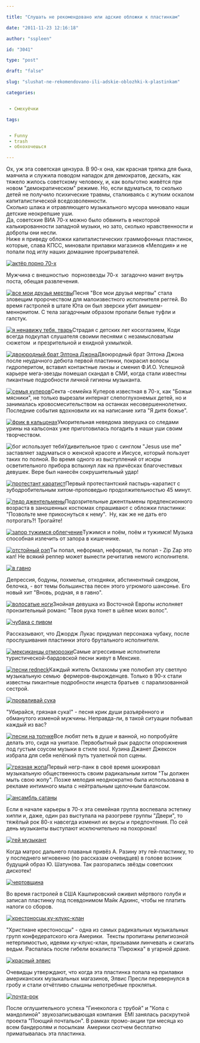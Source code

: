 ```yaml
---

title: "Слушать не рекомендовано или адские обложки к пластинкам"

date: "2011-11-23 12:16:18"

author: "sspleen"

id: "3041"

type: "post"

draft: "false"

slug: "slushat-ne-rekomendovano-ili-adskie-oblozhki-k-plastinkam"

categories:


 - Смехуёчки

tags:


 - Funny
 - trash
 - обхохочешься

---
```

Ох, уж эта советская цензура. В 90-х она, как красная тряпка для быка, маячила и служила поводом нападок для демократов, дескать, как тяжело жилось советскому человеку, и, как вольготно живётся при новом "демократическом" режиме. Но, если вдуматься, то сколько детей не получило психические травмы, сталкиваясь с жутким оскалом капиталистической вседозволенности.  
Cколько шлака и отравляющего музыкального мусора миновало наши детские неокрепшие уши.  
Да, советские ВИА 70-х можно было обвинить в некоторой калькированности западной музыки, но зато, сколько нравственности и доброты они несли.  
Ниже я приведу обложки капиталистических граммофонных пластинок, которые, слава КПСС, миновали прилавки магазинов «Мелодия» и не попали под иглу наших домашние проигрывателей.

  

[![актёр порно 70-х](/uploads/2012/06/kenbyreq.jpg "усатый ловелас")](/uploads/2012/06/kenbyreq.jpg)

  

Мужчина с внешностью  порнозвезды 70-х  загадочно манит внутрь поста, обещая развлечения.

  

[![все мои друзья мертвы](/uploads/2012/06/deadfriends.jpg "мёртвые друзья")](/uploads/2012/06/deadfriends.jpg)Песня "Все мои друзья мертвы" стала зловещим пророчеством для малоизвестного исполнителя реггей. Во время гастролей в штате Юта он был зверски убит амишем-меннонитом. С тела загадочным образом пропали белые туфли и галстук.

  

[![я ненавижу тебя, тварь](/uploads/2012/06/kodi.jpg "косоглазый музыкант")](/uploads/2012/06/kodi.jpg)Страдая с детских лет косоглазием, Коди всегда подкупал слушателя своими песнями с незамысловатым сюжетом  и презрительной и ехидной ухмылкой.

  

[![двоюродный брат Элтона Джона](/uploads/2012/06/clmiketerry.jpg "за пианиной")](/uploads/2012/06/clmiketerry.jpg)Двоюродный брат Элтона Джона после неудачного дебюта первой пластинки, покрасил волосы гидроперитом, вставил контактные линзы и сменил Ф.И.О. Успешной карьере мега-звезды помешал скандал в СМИ, когда стали известны пикантные подробности личной гигиены музыканта.

  

[![семья куперов](/uploads/2012/06/cooperfam-0001.jpg "божьи мясники")](/uploads/2012/06/cooperfam-0001.jpg)Секта -семейка Куперов известная в 70-х, как "Божьи мясники", не только вырезали интернат слепоглухонемых детей, но и занималась кровосмесительством на останках несовершеннолетних. Последние события вдохновили их на написание хита "Я дитя божье".

  

[![фрик в кальцонах](/uploads/2012/06/img_1225.jpg "неведома зверушка")](/uploads/2012/06/img_1225.jpg)Уморительная неведома зверушка со следами урины на кальсонах уже приготовилась погадить в наши уши своим творчеством.

  

![бог использует тебя](/uploads/2012/06/200810011126.jpg "сёстры бога")Удивительное трио с синглом "Jesus use me" заставляет задуматься о женской красоте и Иисусе, который пользует таких по полной. Во время одного из выступлений от искры осветительного прибора вспыхнул лак на причёсках благочестивых девушек. Вере был нанесён сокрушительный удар!

  

[![протестант каратист](/uploads/2012/06/karatist.jpg "karatist")](/uploads/2012/06/karatist.jpg)Первый протестантский пастырь-каратист с зубодробительным хитом-проповедью продолжительностью 45 минут.

  

[![педо джентельмены](/uploads/2012/06/letmetouch.jpg "хочу потрогать")](/uploads/2012/06/letmetouch.jpg)Подозрительные джентльмены предпенсионного возраста в заношенных костюмах спрашивают с обложки пластинки: "Позвольте мне прикоснуться к нему".  Ну, как же не дать его потрогать?! Трогайте!

  

[![запор тужимся облегчение](/uploads/2012/06/mullard.jpg "тужимся")](/uploads/2012/06/mullard.jpg)Тужимся и поём, поём и тужимся! Музыка способная излечить от запора в кишечнике.

  

[![отстойный рэп](/uploads/2012/06/zip-zap-rap.jpg "zip-zap-rap")](/uploads/2012/06/zip-zap-rap.jpg)Ты попал, неформал, неформал, ты попал - Zip Zap это кал! Не всякий реппер может вынести речитатив немого исполнителя.

  

[![в гавно](/uploads/2012/06/v-gavno.jpg "v gavno")](/uploads/2012/06/v-gavno.jpg)

  

Депрессия, бодуны, похмелье, отходняки, абстинентный синдром, белочка, - вот темы большинства песен этого угрюмого шансонье. Его новый хит "Вновь, родная, я в гавно".

  

[![волосатые ноги](/uploads/2012/06/hairy-legs.jpg "hairy legs")](/uploads/2012/06/hairy-legs.jpg)Знойная девушка из Восточной Европы исполняет пронзительный романс "Твоя рука тонет в шёлке моих волос".

  

[![чубака с пивом](/uploads/2012/06/chubaka.jpg "chubaka")](/uploads/2012/06/chubaka.jpg)

  

Рассказывают, что Джордж Лукас придумал персонажа чубаку, после прослушивания пластинки этого брутального исполнителя.

  

[![мексиканцы отморозки](/uploads/2012/06/mongoloids.jpg "mongoloids")](/uploads/2012/06/mongoloids.jpg)Самые агрессивные исполнители туристической-бардовской песни живут в Мексике.

  

[![песни redneck](/uploads/2012/06/countrychurch.jpg "деревенский gospel")](/uploads/2012/06/countrychurch.jpg)Каждый житель Оклахомы уже полюбил эту светлую музыкальную семью  фермеров-вырожденцев. Только в 90-х стали известны пикантные подробности инцеста братьев  с парализованной сестрой.

  

[![проваливай сука](/uploads/2012/06/get-out-bitch.jpg "get out bitch")](/uploads/2012/06/get-out-bitch.jpg)

  

"Убирайся, грязная сука!" - песня крик души разъярённого и обманутого изменой мужчины. Неправда-ли, в такой ситуации побывал каждый из вас?

  

[![песни на толчке](/uploads/2012/06/toilet.jpg "туалетная лирика")](/uploads/2012/06/toilet.jpg)Все любят петь в душе и ванной, но попробуйте делать это, сидя на унитазе. Первобытный рык радости опорожнения под густым соусом музыки в стиле soul. Кузина Джанет Джексон избрала для себя нелёгкий путь туалетной поп сцены.

  

[![грязная жопа](/uploads/2012/06/reddfoxxwashyourass.jpg "вымой жопу")](/uploads/2012/06/reddfoxxwashyourass.jpg)Первый негр-панк в своё время шокировал музыкальную общественность своим радикальным хитом "Ты должен мыть свою жопу". Позже мелодия неоднократно была использована в рекламе интимного мыла с нейтральным щелочным балансом.

  

[![ансамбль сатаны](/uploads/2012/06/familyband.jpg "группа траур")](/uploads/2012/06/familyband.jpg)

  

Если в начале карьеры в 70-х эта семейная группа воспевала эстетику хиппи и, даже, один раз выступала на разогреве группы "Двери", то тяжёлый рок 80-х навсегда изменил их вкусы и предпочтения. По сей день музыканты выступают исключительно на похоронах!

  

[![гей музыкант](/uploads/2012/06/tino.jpg "мальчик гей")](/uploads/2012/06/tino.jpg)

  

Когда матрос дальнего плаванья привёз А. Разину эту гей-пластинку, то у последнего мгновенно (по рассказам очевидцев) в голове возник будущий образ Ю. Шатунова. Так разгорались звёзды советских дискотек!

  

[![чертовщина](/uploads/2012/06/dove.jpg "вуду голубь")](/uploads/2012/06/dove.jpg)

  

Во время гастролей в США Кашпировский оживил мёртвого голубя и записал пластинку под псевдонимом Майк Адкинс, чтобы не платить налоги со сборов.

  

[![крестоносцы ку-клукс-клан](/uploads/2012/06/cristcrusaders.jpg "адские крестоносцы")](/uploads/2012/06/cristcrusaders.jpg)

  

"Христиане крестоносцы" - одна из самых радикальных музыкальных групп конфедератского юга Америки.  Тексты пропитаны религиозной нетерпимостью, идеями ку-клукс-клан, призывами линчевать и сжигать ведьм. Распалась после гибели вокалиста "Пирожка" в угарной драке.

  

[![красный элвис](/uploads/2012/06/elvis.jpg "santa elvis")](/uploads/2012/06/elvis.jpg)

  

Очевидцы утверждают, что когда эта пластинка попала на прилавки американских музыкальных магазинов, Элвис Пресли перевернулся в гробу и стали отчётливо слышны непотребные проклятья.

  

[![почта-рок](/uploads/2012/06/singingpostman.jpg "почтальон с гитарой")](/uploads/2012/06/singingpostman.jpg)

  

После оглушительного успеха "Гинеколога с трубой" и "Копа с мандолиной" звукозаписывающая компания  EMI занялась раскруткой проекта "Поющий почтальон". В рамках промо-акции три месяца ко всем бандеролям и посылкам  Америки скотчем бесплатно приматывалась эта пластинка.